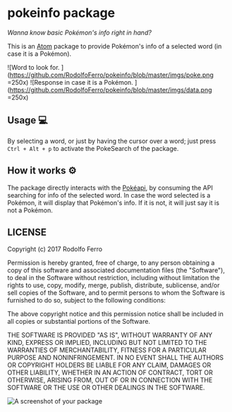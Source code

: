 # pokeinfo package

*Wanna know basic Pokémon's info right in hand?*

This is an [Atom](https://atom.io/) package to provide Pokémon's info of a selected word (in case it is a Pokémon).

![Word to look for. ](https://github.com/RodolfoFerro/pokeinfo/blob/master/imgs/poke.png =250x)
![Response in case it is a Pokémon. ](https://github.com/RodolfoFerro/pokeinfo/blob/master/imgs/data.png =250x)


## Usage 💻

By selecting a word, or just by having the cursor over a word; just press `Ctrl + Alt + p` to activate the PokeSearch of the package.

## How it works ⚙️

The package directly interacts with the [Pokéapi](https://pokeapi.co/), by consuming the API searching for info of the selected word. In case the word selected is a Pokémon, it will display that Pokémon's info. If it is not, it will just say it is not a Pokémon.

## LICENSE

Copyright (c) 2017 Rodolfo Ferro

Permission is hereby granted, free of charge, to any person obtaining
a copy of this software and associated documentation files (the
"Software"), to deal in the Software without restriction, including
without limitation the rights to use, copy, modify, merge, publish,
distribute, sublicense, and/or sell copies of the Software, and to
permit persons to whom the Software is furnished to do so, subject to
the following conditions:

The above copyright notice and this permission notice shall be
included in all copies or substantial portions of the Software.

THE SOFTWARE IS PROVIDED "AS IS", WITHOUT WARRANTY OF ANY KIND,
EXPRESS OR IMPLIED, INCLUDING BUT NOT LIMITED TO THE WARRANTIES OF
MERCHANTABILITY, FITNESS FOR A PARTICULAR PURPOSE AND
NONINFRINGEMENT. IN NO EVENT SHALL THE AUTHORS OR COPYRIGHT HOLDERS BE
LIABLE FOR ANY CLAIM, DAMAGES OR OTHER LIABILITY, WHETHER IN AN ACTION
OF CONTRACT, TORT OR OTHERWISE, ARISING FROM, OUT OF OR IN CONNECTION
WITH THE SOFTWARE OR THE USE OR OTHER DEALINGS IN THE SOFTWARE.


![A screenshot of your package](https://f.cloud.github.com/assets/69169/2290250/c35d867a-a017-11e3-86be-cd7c5bf3ff9b.gif)
